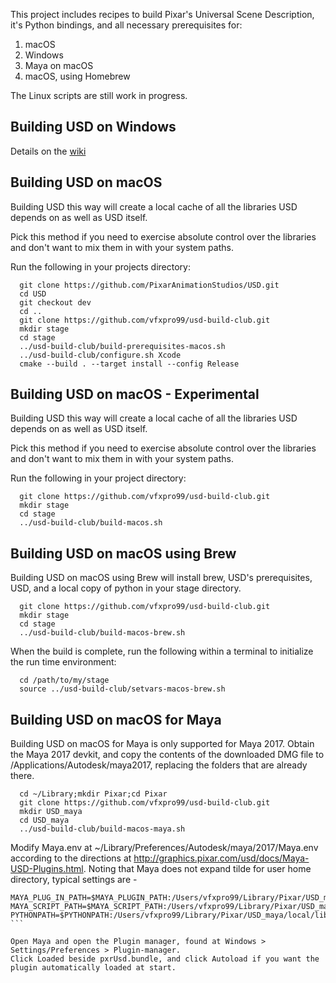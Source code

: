 
This project includes recipes to build Pixar's Universal Scene Description, it's
Python bindings, and all necessary prerequisites for:

1. macOS
2. Windows
3. Maya on macOS
4. macOS, using Homebrew

The Linux scripts are still work in progress.

Building USD on Windows
-----------------------
Details on the [wiki](https://github.com/vfxpro99/usd-build-club/wiki/USD-on-Windows)

Building USD on macOS
---------------------

Building USD this way will create a local cache of all the libraries
USD depends on as well as USD itself.

Pick this method if you need to exercise absolute control over the
libraries and don't want to mix them in with your system paths.

Run the following in your projects directory:

```
  git clone https://github.com/PixarAnimationStudios/USD.git
  cd USD
  git checkout dev
  cd ..
  git clone https://github.com/vfxpro99/usd-build-club.git
  mkdir stage
  cd stage
  ../usd-build-club/build-prerequisites-macos.sh
  ../usd-build-club/configure.sh Xcode
  cmake --build . --target install --config Release
```

Building USD on macOS - Experimental
------------------------------------

Building USD this way will create a local cache of all the libraries
USD depends on as well as USD itself.

Pick this method if you need to exercise absolute control over the
libraries and don't want to mix them in with your system paths.

Run the following in your project directory:

```
  git clone https://github.com/vfxpro99/usd-build-club.git
  mkdir stage
  cd stage
  ../usd-build-club/build-macos.sh
```

Building USD on macOS using Brew
--------------------------------

Building USD on macOS using Brew will install brew, USD's prerequisites,
USD, and a local copy of python in your stage directory.

```
  git clone https://github.com/vfxpro99/usd-build-club.git
  mkdir stage
  cd stage
  ../usd-build-club/build-macos-brew.sh
```

When the build is complete, run the following within a terminal
to initialize the run time environment:

```
  cd /path/to/my/stage
  source ../usd-build-club/setvars-macos-brew.sh
```

Building USD on macOS for Maya
------------------------------

Building USD on macOS for Maya is only supported for Maya 2017.
Obtain the Maya 2017 devkit, and copy the contents of the downloaded DMG file
to /Applications/Autodesk/maya2017, replacing the folders that are already there.

```
  cd ~/Library;mkdir Pixar;cd Pixar
  git clone https://github.com/vfxpro99/usd-build-club.git
  mkdir USD_maya
  cd USD_maya
  ../usd-build-club/build-macos-maya.sh
```

Modify Maya.env at ~/Library/Preferences/Autodesk/maya/2017/Maya.env according
to the directions at http://graphics.pixar.com/usd/docs/Maya-USD-Plugins.html.
Noting that Maya does not expand tilde for user home directory, typical settings are -

````
MAYA_PLUG_IN_PATH=$MAYA_PLUGIN_PATH:/Users/vfxpro99/Library/Pixar/USD_maya/local/third_party/maya/plugin/
MAYA_SCRIPT_PATH=$MAYA_SCRIPT_PATH:/Users/vfxpro99/Library/Pixar/USD_maya/local/third_party/maya/share/usd/plugins/usdMaya/resources/
PYTHONPATH=$PYTHONPATH:/Users/vfxpro99/Library/Pixar/USD_maya/local/lib/python/
```

Open Maya and open the Plugin manager, found at Windows > Settings/Preferences > Plugin-manager.
Click Loaded beside pxrUsd.bundle, and click Autoload if you want the plugin automatically loaded at start.
